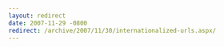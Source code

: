 ```yaml
---
layout: redirect
date: 2007-11-29 -0800
redirect: /archive/2007/11/30/internationalized-urls.aspx/
---
```

